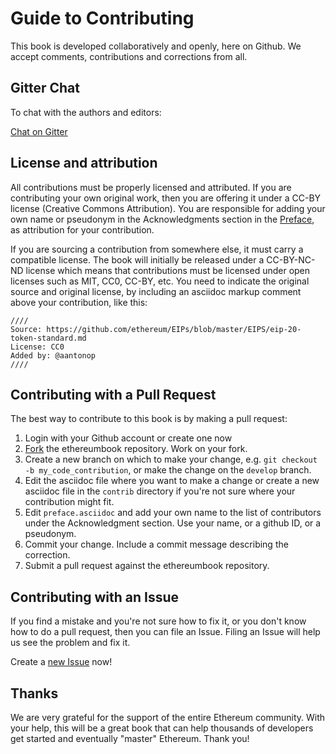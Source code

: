 # Guide to Contributing

This book is developed collaboratively and openly, here on Github. We accept comments, contributions and corrections from all.

## Gitter Chat

To chat with the authors and editors:

[Chat on Gitter](https://gitter.im/ethereumbook/Lobby)

## License and attribution

All contributions must be properly licensed and attributed. If you are contributing your own original work, then you are offering it under a CC-BY license (Creative Commons Attribution). You are responsible for adding your own name or pseudonym in the Acknowledgments section in the [Preface](preface.asciidoc), as attribution for your contribution.

If you are sourcing a contribution from somewhere else, it must carry a compatible license. The book will initially be released under a CC-BY-NC-ND license which means that contributions must be licensed under open licenses such as MIT, CC0, CC-BY, etc. You need to indicate the original source and original license, by including an asciidoc markup comment above your contribution, like this:

```
////
Source: https://github.com/ethereum/EIPs/blob/master/EIPS/eip-20-token-standard.md  
License: CC0
Added by: @aantonop
////
```

## Contributing with a Pull Request

The best way to contribute to this book is by making a pull request:

1. Login with your Github account or create one now
2. [Fork](https://github.com/ethereumbook/ethereumbook#fork-destination-box) the ethereumbook repository. Work on your fork.
3. Create a new branch on which to make your change, e.g.
`git checkout -b my_code_contribution`, or make the change on the `develop` branch.
4. Edit the asciidoc file where you want to make a change or create a new asciidoc file in the `contrib` directory if you're not sure where your contribution might fit.
5. Edit `preface.asciidoc` and add your own name to the list of contributors under the Acknowledgment section. Use your name, or a github ID, or a pseudonym.
6. Commit your change. Include a commit message describing the correction.
7. Submit a pull request against the ethereumbook repository.

## Contributing with an Issue

If you find a mistake and you're not sure how to fix it, or you don't know how to do a pull request, then you can file an Issue. Filing an Issue will help us see the problem and fix it.

Create a [new Issue](https://github.com/ethereumbook/ethereumbook/issues/new) now!

## Thanks

We are very grateful for the support of the entire Ethereum community. With your help, this will be a great book that can help thousands of developers get started and eventually "master" Ethereum. Thank you!
